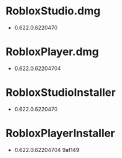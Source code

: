 # RobloxStudio.dmg
* 0.622.0.6220470

# RobloxPlayer.dmg
* 0.622.0.62204704

# RobloxStudioInstaller
* 0.622.0.6220470

# RobloxPlayerInstaller
* 0.622.0.62204704 9af149
